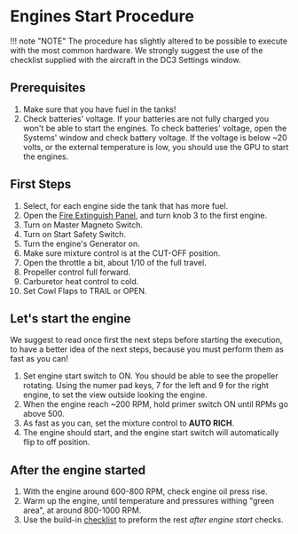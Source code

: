 # Engines Start Procedure

!!! note "NOTE"
    The procedure has slightly altered to be possible to execute with the most common hardware.
    We strongly suggest the use of the checklist supplied with the aircraft in the DC3 Settings window.


## Prerequisites 
1. Make sure that you have fuel in the tanks!
2. Check batteries' voltage. If your batteries are not fully charged you won't be able to start the engines.
To check batteries' voltage, open the Systems' window and check battery voltage. If the voltage is below ~20 volts,
or the external temperature is low, you should use the GPU to start the engines.

## First Steps
1. Select, for each engine side the tank that has more fuel.
2. Open the [Fire Extinguish Panel](../common/other.md#fire-extinguish-panel), and turn knob 3 to the first engine.
3. Turn on Master Magneto Switch.
4. Turn on Start Safety Switch.
5. Turn the engine's Generator on.
6. Make sure mixture control is at the CUT-OFF position.
7. Open the throttle a bit, about 1/10 of the full travel.
8. Propeller control full forward.
9. Carburetor heat control to cold.
10. Set Cowl Flaps to TRAIL or OPEN.

## Let's start the engine
We suggest to read once first the next steps before starting the execution, to have a better idea of the next steps, because you must perform them as fast as you can!

1. Set engine start switch to ON. You should be able to see the propeller rotating. Using the numer pad keys, 7 for the left and 9 for the right engine, to set the view outside looking the engine.
2. When the engine reach ~200 RPM, hold primer switch ON until RPMs go above 500.
3. As fast as you can, set the mixture control to **AUTO RICH**.
4. The engine should start, and the engine start switch will automatically flip to off position.

## After the engine started

1. With the engine around 600-800 RPM, check engine oil press rise.
2. Warm up the engine, until temperature and pressures withing "green area", at around 800-1000 RPM.
3. Use the build-in [checklist](../../gui.md#checklist) to preform the rest *after engine start* checks.